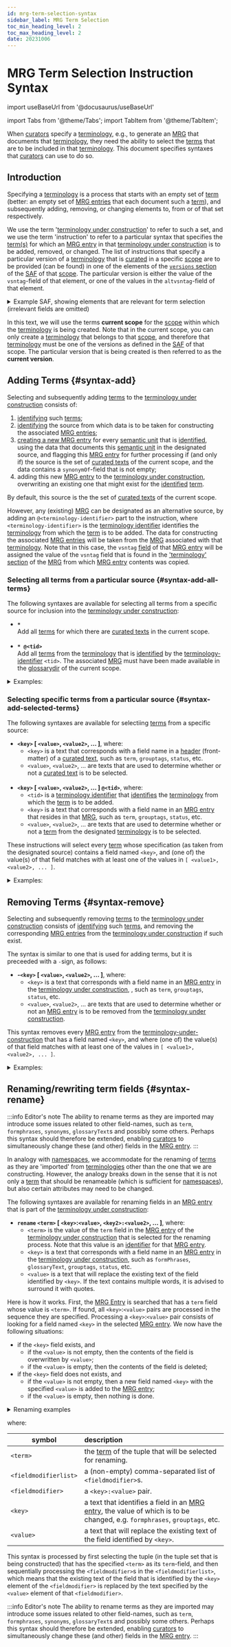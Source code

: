 ```yaml
---
id: mrg-term-selection-syntax
sidebar_label: MRG Term Selection
toc_min_heading_level: 2
toc_max_heading_level: 2
date: 20231006
---
```


# MRG Term Selection Instruction Syntax

import useBaseUrl from '@docusaurus/useBaseUrl'

import Tabs from '@theme/Tabs';
import TabItem from '@theme/TabItem';

When [curators](@) specify a [terminology](@), e.g., to generate an [MRG](@) that documents that [terminology](@), they need the ability to select the [terms](@) that are to be included in that [terminology](@). This document specifies syntaxes that [curators](@) can use to do so.

## Introduction

Specifying a [terminology](@) is a process that starts with an empty set of [term](@) (better: an empty set of [MRG entries](@) that each document such a [term](@)), and subsequently adding, removing, or changing elements to, from or of that set respectively.

We use the term '[terminology under construction](@)' to refer to such a set, and we use the term 'instruction' to refer to a particular syntax that specifies the [term(s)](@) for which an [MRG entry](@) in that [terminology under construction](@) is to be added, removed, or changed. The list of instructions that specify a particular version of a [terminology](@) that is [curated](@) in a specific [scope](@) are to be provided (can be found) in one of the elements of the [`versions` section](/docs/spec-files/saf#versions) of the [SAF](@) of that [scope](@). The particular version is either the value of the `vsntag`-field of that element, or one of the values in the `altvsntag`-field of that element.

<details>
  <summary>Example SAF, showing elements that are relevant for term selection (irrelevant fields are omitted)</summary>

~~~ yaml
scope:
  scopetag: myscope # identifier for 'current scope'
  scopedir: https://github.com/myscope-repo/tree/master/docs  # URL of the scope-directory of `myscope`
  curatedir: terms # directory where all curated files are located.
  glossarydir: glossaries # directory where all glossary files and related stuff are located.
  defaultvsn: latest # vsntag that identifies the default terminology. A link to the MRG is located at `scopedir`/`glossarydir`/mrg.`scopetag`.yaml
...
scopes:
- scopetag: essiflab # definition of (scope) tag(s) that are used within this scope to refer to a specific terminology
  scopedir: https://github.com/essif-lab/framework/tree/master/docs # URL of the scope-directory
- scopetag: tev2 # definition of (scope)tag(s) that are used within this scope to refer to a specific terminology
  scopedir: https://github.com/tno-terminology-design/tev2-specifications/tree/master/docs # URL of the scope-directory
...
versions:
  - vsntag: terms
    termselection:
      - "*" # import all terms defined by a curated text in the current scope
  - vsntag: v1.0.3 # a versiontag that identifies this version from all other versions in the SAF
    altvsntags: [ latest ] 
    termselection:
      - "*@essiflab" # import all terms from the MRG linked to by `mrg.essiflab.yaml`
      - "-grouptags[terminology]" # then, remove all terms tagged with the grouptag `terminology`
      - "*" # then, all terms defined by a curated text in the current scope
~~~

</details>

In this text, we will use the terms **current scope** for the [scope](@) within which the [terminology](@) is being created. Note that in the current scope, you can only create a [terminology](@) that belongs to that [scope](@), and therefore that [terminology](@) must be one of the versions as defined in the [SAF](@) of that scope. The particular version that is being created is then referred to as the **current version**.

## Adding Terms {#syntax-add}

Selecting and subsequently adding [terms](@) to the [terminology under construction](@) consists of:
1. [identifying](@) such [terms](@);
2. [identifying](@) the source from which data is to be taken for constructing the associated [MRG entries](@);
3. [creating a new MRG entry](/docs/spec-tools/mrgt#mrgt-create-mrg-entry) for every [semantic unit](@) that is [identified](@), using the data that documents this [semantic unit](@) in the designated source, and flagging this [MRG entry](@) for further processing if (and only if) the source is the set of [curated texts](@) of the current scope, and the data contains a `synonymOf`-field that is not empty;
4. adding this new [MRG entry](@) to the [terminology under construction](@), overwriting an existing one that might exist for the [identified](@) [term](@).

By default, this source is the the set of [curated texts](@) of the current scope. 

However, any (existing) [MRG](@) can be designated as an alternative source, by adding an `@<terminology-identifier>` part to the instruction, where `<terminology-identifier>` is the [terminology identifier](@) identifies the [terminology](@) from which the [term](@) is to be added. The data for constructing the associated [MRG entries](@) will be taken from the [MRG](@) associated with that [terminology](@). Note that in this case, the `vsntag` [field](/docs/spec-files/mrg#mrg-entries) of that [MRG entry](@) will be assigned the value of the `vsntag` field that is found in the ['terminology' section](/docs/spec-files/mrg#mrg-terminology) of the [MRG](@) from which [MRG entry](@) contents was copied.

### Selecting all terms from a particular source {#syntax-add-all-terms}

The following syntaxes are available for selecting all terms from a specific source for inclusion into the [terminology under construction](@):
- **`*`**<br/>Add all [terms](@) for which there are [curated texts](@) in the current scope.<br/>&nbsp;
- **`* @<tid>`**<br/>Add all [terms](@) from the [terminology](@) that is [identified](@) by the [terminology-identifier](@) `<tid>`. The associated [MRG](@) must have been made available in the [glossarydir](@) of the current scope.

<details><summary>Examples:</summary>

  | Examples:  | Meaning: |
  | :-------   | :------  |
  | *&nbsp;@tev2:v1 | Add all [terms](@) that are in version `v1` of the [terminology](@) of the [scope](@) identified by `tev2`, i.e., in [MRG](@) file `mrg.tev2.v1.yaml`. |
  | * @tev2    | Add all [terms](@) that are in the default version of the [terminology](@) of the [scope](@) identified by `tev2`,<br/>i.e., in [MRG](@) file `mrg.tev2.yaml`. |
  | * @:v1.0.3 | Add all [terms](@) that are in version `v1.0.3` of the [terminology](@) of the current scope.<br/>i.e., in [MRG](@) file `mrg.<cstag>.v1.0.3.yaml`, where `<cstag>` is the value of the `scopetag` field in the [`scope` section](/docs/spec-files/saf#scope-section) of the [SAF](@) of the current scope. |
  | * @        | Add all [terms](@) that are in the default version of the [terminology](@) of the current scope.<br/>i.e., in [MRG](@) file `mrg.<cstag>.yaml`, where `<cstag>` is the value of the `scopetag` field in the [`scope` section](/docs/spec-files/saf#scope-section) of the [SAF](@) of the current scope. |
  | *          | Add all [terms](@) that are described by a [curated text](@) in the current scope. |

The difference between `*` and `* @` is that the first takes [curated texts](@) as source, whereas the latter takes an existing [MRG](@) as source, being the [MRG](@) that contains the default version of the [terminology](@) of the current scope. This allows [terminologies](@) to be defined in terms of their predecessors.

</details>

### Selecting specific terms from a particular source {#syntax-add-selected-terms}

The following syntaxes are available for selectiing [terms](@) from a specific source:
- **`<key>` [ `<value>`, `<value2>`, ... ]**, where:
  - `<key>` is a text that corresponds with a field name in a [header](@) (front-matter) of a [curated text](@), such as `term`, `grouptags`, `status`, etc.
  - `<value>`, `<value2>`, ... are texts that are used to determine whether or not a [curated text](@) is to be selected.<br/>&nbsp;
- **`<key>` [ `<value>`, `<value2>`, ... ] `@<tid>`**, where:
  - `<tid>` is a [terminology identifier](@) that [identifies](@) the [terminology](@) from which the [term](@) is to be added.
  - `<key>` is a text that corresponds with a field name in an [MRG entry](@) that resides in that [MRG](@), such as `term`, `grouptags`, `status`, etc.
  - `<value>`, `<value2>`, ... are texts that are used to determine whether or not a [term](@) from the designated [terminology](@) is to be selected.
 
These instructions will select every [term](@) whose specification (as taken from the designated source) contains a field named `<key>`, and (one of) the value(s) of that field matches with at least one of the values in `[ <value1>, <value2>, ... ]`.

<details><summary>Examples:</summary>

  | Syntax: | Meaning: |
  | :-----  | :------  |
  | term [actor]               | select every [term](@) in the current scope, that is described by a [curated text](@) of which the [header](@) has a `term` field with the value `actor`. |
  | status[proposed,approved]  | select every [term](@) in the current scope, that is described by a [curated text](@) of which the [header](@) has a `status` field with the value `proposed` or `approved`. |
  | somefield []               | select every [term](@) in the current scope, that is described by a [curated text](@) of which the [header](@) has a `somefield` field that has no value specified. |
  | term [actor,party]@tev2:v1 | select every [term](@) in the [terminology](@) [identified](@) by `@tev2:v1`, that is described by an [MRG entry](@) (in the corresponding [MRG](@)) that has a `term` field with the value `actor` or `party`. |
  | grouptags[x,y,z]@essif-lab | select every [term](@) in the default [terminology](@) of [scope](@) `essif-lab`, that is described by an [MRG entry](@) (in the corresponding [MRG](@)) that has a `grouptags` field whose value is `x`, `y`, or `z`. |
  
</details>

## Removing Terms {#syntax-remove}

Selecting and subsequently removing [terms](@) to the [terminology under construction](@) consists of [identifying](@) such [terms](@), and removing the corresponding [MRG entries](@) from the [terminology under construction](@) if such exist.

The syntax is similar to one that is used for adding terms, but it is preceeded with a `-`sign, as follows:
- **-`<key>` [ `<value>`, `<value2>`, ... ]**, where:
  - `<key>` is a text that corresponds with a field name in an [MRG entry](@) in the [terminology under construction](@), , such as `term`, `grouptags`, `status`, etc.
  - `<value>`, `<value2>`, ... are texts that are used to determine whether or not an [MRG entry](@) is to be removed from the [terminology under construction](@).

This syntax removes every [MRG entry](@) from the [terminology-under-construction](@) that has a field named `<key>`, and where (one of) the value(s) of that field matches with at least one of the values in `[ <value1>, <value2>, ... ]`.

<details><summary>Examples:</summary>

  | Syntax: | Meaning: |
  | :-----  | :------  |
  | -term [actor]              | remove all entries that have a `term` field whose value is `actor`. |
  | -status[proposed,approved] | remove all entries that have a `status` field whose value is `proposed` or `approved`. |
  | -grouptags[x,y,z]          | remove all entries that have a `grouptags` field of which one of the listed [grouptags](@) is `x`, `y`, or `z`. |
  | -somefield []              | remove all entries that have a `somefield` field that has no value specified. |

</details>

## Renaming/rewriting term fields {#syntax-rename}

:::info Editor's note
The ability to rename terms as they are imported may introduce some issues related to other field-names, such as `term`, `formphrases`, `synonyms`, `glossaryText`s and possibly some others. Perhaps this syntax should therefore be extended, enabling [curators](@) to simultaneously change these (and other) fields in the [MRG entry](@).
:::

In analogy with [namespaces](https://en.wikipedia.org/wiki/Namespace), we accommodate for the renaming of [terms](@) as they are 'imported' from [terminologies](@) other than the one that we are constructing. However, the analogy breaks down in the sense that it is not only a [term](@) that should be renameable (which is sufficient for [namespaces](https://en.wikipedia.org/wiki/Namespace)), but also certain attributes may need to be changed.

The following syntaxes are available for renaming fields in an [MRG entry](@) that is part of the [terminology under construction](@):
- **`rename` `<term>` [ `<key>`:`<value>`, `<key2>:<value2>`, ... ]**, where:
  - `<term>` is the value of the `term` field in the [MRG entry](@) of the [terminology under construction](@) that is selected for the renaming process. Note that this value is an [identifier](@) for that [MRG entry](@).
  - `<key>` is a text that corresponds with a field name in an [MRG entry](@) in the [terminology under construction](@), such as `formPhrases`, `glossaryText`, `grouptags`, `status`, etc.
  - `<value>` is a text that will replace the existing text of the field identified by `<key>`. If the text contains multiple words, it is advised to surround it with quotes.

Here is how it works. First, the [MRG Entry](@) is searched that has a `term` field whose value is `<term>`. If found, all `<key>`:`<value>` pairs are processed in the sequence they are specified. Processing a `<key>`:`<value>` pair consists of looking for a field named `<key>` in the selected [MRG entry](@). We now have the following situations:
- if the `<key>` field exists, and
  - if the `<value>` is not empty, then the contents of the field is overwritten by `<value>`;
  - if the `<value>` is empty, then the contents of the field is deleted;
- if the `<key>` field does not exists, and
  - if the `<value>` is not empty, then a new field named `<key>` with the specified `<value>` is added to the [MRG entry](@);
  - if the `<value>` is empty, then nothing is done.

<details>
<summary>Renaming examples</summary>

- **`rename party [ status:accepted, hoverText:"A natural person or a legal person" ]`**:
  - searches for the [MRG entry](@) whose `term` field has value `party`, and (when found)
  - changes (or creates) its `status` field to so that it contains `accepted`, and 
  - changes (or creates) its `hoverText` field to so that it contains `"A natural person or a legal person"`.

- **`rename party [ term:partij, formPhrases:"partij{en}", hoverText:"Een natuurlijk persoon of een rechtspersoon" ]`**
  - searches for the [MRG entry](@) whose `term` field has value `party`, and (when found)
  - changes (or creates) its `term` field to so that it contains `partij`;
  - changes (or creates) its `status` field to so that it contains `approved`.
  - changes (or creates) its `hoverText` field to so that it contains `"A natural or legal person"`
  
- **`rename party [ hoverText: ]`**
  - searches for the [MRG entry](@) whose `term` field has value `party`, and (when found)
  - removes the contents from the `hoverText` field if such a field exists.<br/>

</details>

where:

| symbol                | description |
| --------------------- | :---------- |
| `<term>`              | the [term](@) of the tuple that will be selected for renaming. |
| `<fieldmodifierlist>` | a (non-empty) comma-separated list of `<fieldmodifier>`s. |
| `<fieldmodifier>`     | a `<key>:<value>` pair. |
| `<key>`               | a text that identifies a field in an [MRG entry](@), the value of which is to be changed, e.g. `formphrases`, `grouptags`, etc. |
| `<value>`             | a text that will replace the existing text of the field identified by `<key>`.  |

This syntax is processed by first selecting the tuple (in the tuple set that is being constructed) that has the specified `<term>` as its `term`-field, and then sequentially processing the `<fieldmodifier>`s in the `<fieldmodifierlist>`, which means that the existing text of the field that is identified by the `<key>` element of the `<fieldmodifier>` is replaced by the text specified by the `<value>` element of that `<fieldmodifier>`.

:::info Editor's note
The ability to rename terms as they are imported may introduce some issues related to other field-names, such as `term`, `formphrases`, `synonyms`, `glossaryText`s and possibly some others. Perhaps this syntax should therefore be extended, enabling [curators](@) to simultaneously change these (and other) fields in the [MRG entry](@).
:::